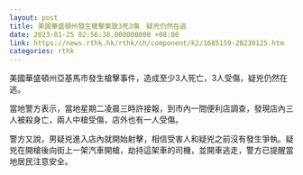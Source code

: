 ```yaml
---
layout: post
title: 美國華盛頓州發生槍擊案致3死3傷　疑兇仍然在逃
date: 2023-01-25 02:56:38.000000000 +08:00
link: https://news.rthk.hk/rthk/ch/component/k2/1685159-20230125.htm
categories: rthk
---
```


美國華盛頓州亞基馬市發生槍擊事件，造成至少3人死亡，3人受傷，疑兇仍然在逃。

當地警方表示，當地星期二凌晨三時許接報，到市內一間便利店調查，發現店內三人被殺身亡，兩人中槍受傷，店外也有一人受傷。

警方又說，男疑兇進入店內就開始射擊，相信受害人和疑兇之前沒有發生爭執。疑兇在開槍後向街上一架汽車開槍，劫持這架車的司機，並開車逃走，警方已提醒當地居民注意安全。
